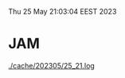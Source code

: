 Thu 25 May 21:03:04 EEST 2023
# JAM
<a href='./cache/202305/25_21.log'>./cache/202305/25_21.log</a>
